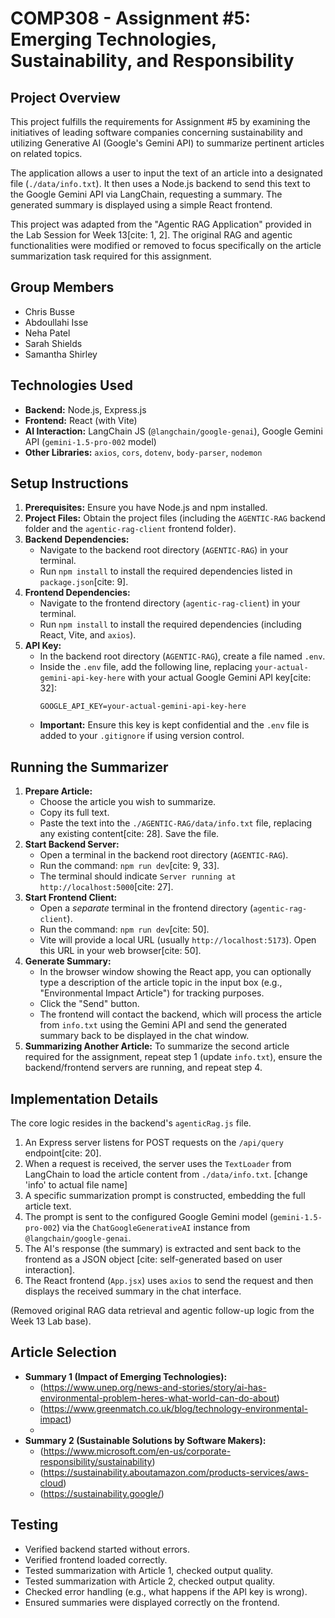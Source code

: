 # COMP308 - Assignment #5: Emerging Technologies, Sustainability, and Responsibility

## Project Overview

This project fulfills the requirements for Assignment #5 by examining the initiatives of leading software companies concerning sustainability and utilizing Generative AI (Google's Gemini API) to summarize pertinent articles on related topics.

The application allows a user to input the text of an article into a designated file (`./data/info.txt`). It then uses a Node.js backend to send this text to the Google Gemini API via LangChain, requesting a summary. The generated summary is displayed using a simple React frontend.

This project was adapted from the "Agentic RAG Application" provided in the Lab Session for Week 13[cite: 1, 2]. The original RAG and agentic functionalities were modified or removed to focus specifically on the article summarization task required for this assignment.

## Group Members

* Chris Busse
* Abdoullahi Isse
* Neha Patel
* Sarah Shields
* Samantha Shirley

## Technologies Used

* **Backend:** Node.js, Express.js
* **Frontend:** React (with Vite)
* **AI Interaction:** LangChain JS (`@langchain/google-genai`), Google Gemini API (`gemini-1.5-pro-002` model)
* **Other Libraries:** `axios`, `cors`, `dotenv`, `body-parser`, `nodemon`

## Setup Instructions

1.  **Prerequisites:** Ensure you have Node.js and npm installed.
2.  **Project Files:** Obtain the project files (including the `AGENTIC-RAG` backend folder and the `agentic-rag-client` frontend folder).
3.  **Backend Dependencies:**
    * Navigate to the backend root directory (`AGENTIC-RAG`) in your terminal.
    * Run `npm install` to install the required dependencies listed in `package.json`[cite: 9].
4.  **Frontend Dependencies:**
    * Navigate to the frontend directory (`agentic-rag-client`) in your terminal.
    * Run `npm install` to install the required dependencies (including React, Vite, and `axios`).
5.  **API Key:**
    * In the backend root directory (`AGENTIC-RAG`), create a file named `.env`.
    * Inside the `.env` file, add the following line, replacing `your-actual-gemini-api-key-here` with your actual Google Gemini API key[cite: 32]:
        ```
        GOOGLE_API_KEY=your-actual-gemini-api-key-here
        ```
    * **Important:** Ensure this key is kept confidential and the `.env` file is added to your `.gitignore` if using version control.

## Running the Summarizer

1.  **Prepare Article:**
    * Choose the article you wish to summarize.
    * Copy its full text.
    * Paste the text into the `./AGENTIC-RAG/data/info.txt` file, replacing any existing content[cite: 28]. Save the file.
2.  **Start Backend Server:**
    * Open a terminal in the backend root directory (`AGENTIC-RAG`).
    * Run the command: `npm run dev`[cite: 9, 33].
    * The terminal should indicate `Server running at http://localhost:5000`[cite: 27].
3.  **Start Frontend Client:**
    * Open a *separate* terminal in the frontend directory (`agentic-rag-client`).
    * Run the command: `npm run dev`[cite: 50].
    * Vite will provide a local URL (usually `http://localhost:5173`). Open this URL in your web browser[cite: 50].
4.  **Generate Summary:**
    * In the browser window showing the React app, you can optionally type a description of the article topic in the input box (e.g., "Environmental Impact Article") for tracking purposes.
    * Click the "Send" button.
    * The frontend will contact the backend, which will process the article from `info.txt` using the Gemini API and send the generated summary back to be displayed in the chat window.
5.  **Summarizing Another Article:** To summarize the second article required for the assignment, repeat step 1 (update `info.txt`), ensure the backend/frontend servers are running, and repeat step 4.

## Implementation Details

The core logic resides in the backend's `agenticRag.js` file.

1.  An Express server listens for POST requests on the `/api/query` endpoint[cite: 20].
2.  When a request is received, the server uses the `TextLoader` from LangChain to load the article content from `./data/info.txt`. [change 'info' to actual file name]
3.  A specific summarization prompt is constructed, embedding the full article text.
4.  The prompt is sent to the configured Google Gemini model (`gemini-1.5-pro-002`) via the `ChatGoogleGenerativeAI` instance from `@langchain/google-genai`.
5.  The AI's response (the summary) is extracted and sent back to the frontend as a JSON object [cite: self-generated based on user interaction].
6.  The React frontend (`App.jsx`) uses `axios` to send the request and then displays the received summary in the chat interface.

(Removed original RAG data retrieval and agentic follow-up logic from the Week 13 Lab base).

## Article Selection

* **Summary 1 (Impact of Emerging Technologies):**
    * (https://www.unep.org/news-and-stories/story/ai-has-environmental-problem-heres-what-world-can-do-about)
    * (https://www.greenmatch.co.uk/blog/technology-environmental-impact)
    * 
* **Summary 2 (Sustainable Solutions by Software Makers):**
    * (https://www.microsoft.com/en-us/corporate-responsibility/sustainability)
    * (https://sustainability.aboutamazon.com/products-services/aws-cloud)
    * (https://sustainability.google/)

## Testing

* Verified backend started without errors.
* Verified frontend loaded correctly.
* Tested summarization with Article 1, checked output quality.
* Tested summarization with Article 2, checked output quality.
* Checked error handling (e.g., what happens if the API key is wrong).
* Ensured summaries were displayed correctly on the frontend.
